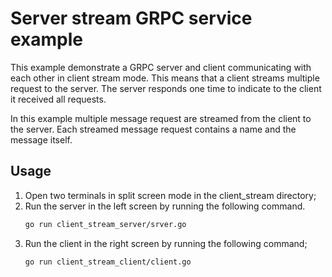 # Server stream GRPC service example
This example demonstrate a GRPC server and client communicating with each other
in client stream mode. This means that a client streams multiple request to the
server. The server responds one time to indicate to the client it received all
requests.

In this example multiple message request are streamed from the client to the
server. Each streamed message request contains a name and the message itself.

## Usage
1. Open two terminals in split screen mode in the client_stream directory;
1. Run the server in the left screen by running the following command.
    ```sh
    go run client_stream_server/srver.go 
    ```
1. Run the client in the right screen by running the following command;
    ```sh
    go run client_stream_client/client.go
    ```

